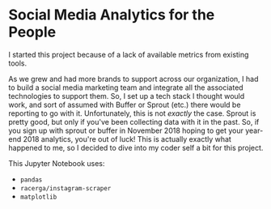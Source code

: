 # Social Media Analytics for the People

I started this project because of a lack of available metrics from existing tools.

As we grew and had more brands to support across our organization, I had to build a social media marketing team and integrate all the associated technologies to support them. So, I set up a tech stack I thought would work, and sort of assumed with Buffer or Sprout (etc.) there would be reporting to go with it. Unfortunately, this is not _exactly_ the case. Sprout is pretty good, but only if you've been collecting data with it in the past. So, if you sign up with sprout or buffer in November 2018 hoping to get your year-end 2018 analytics, you're out of luck!  This is actually exactly what happened to me, so I decided to dive into my coder self a bit for this project. 

This Jupyter Notebook uses:
- `pandas`
- `racerga/instagram-scraper`
- `matplotlib`
